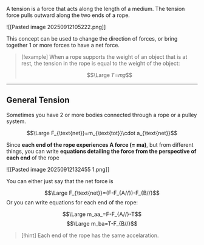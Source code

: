 A tension is a force that acts along the length of a medium.
The tension force pulls outward along the two ends of a rope.

![[Pasted image 20250912105222.png]]


This concept can be used to change the direction of forces, or bring together 1 or more forces to have a net force.

> [!example]
> When a rope supports the weight of an object that is at rest, the tension in the rope is equal to the weight of the object:
> 
> $$\Large 𝑇=𝑚⁢𝑔$$

---

## General Tension

Sometimes you have 2 or more bodies connected through a rope or a pulley system.

$$\Large F_{\text{net}}=m_{\text{tot}}\cdot a_{\text{net}}$$

Since **each end of the rope experiences A force (= ma)**, but from different things, you can write **equations detailing the force from the perspective of each end** of the rope

![[Pasted image 20250912132455 1.png]]


You can either just say that the net force is 

$$\Large F_{\text{net}}=(F-F_{A//})-F_{B//}$$
Or you can write equations for each end of the rope:

$$\Large m_aa_=F-F_{A//}-T$$
$$\Large m_ba=T-F_{B//}$$

> [!hint]
> Each end of the rope has the same accelaration.
